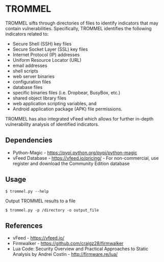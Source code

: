 # TROMMEL

TROMMEL sifts through directories of files to identify indicators that may contain vulnerabilities. Specifically, TROMMEL identifies the following indicators related to: 
* Secure Shell (SSH) key files
* Secure Socket Layer (SSL) key files
* Internet Protocol (IP) addresses
* Uniform Resource Locator (URL)
* email addresses
* shell scripts
* web server binaries
* configuration files
* database files
* specific binaries files (i.e. Dropbear, BusyBox, etc.) 
* shared object library files
* web application scripting variables, and 
* Android application package (APK) file permissions. 

TROMMEL has also integrated vFeed which allows for further in-depth vulnerability analysis of identified indicators.

## Dependencies
* Python-Magic - https://pypi.python.org/pypi/python-magic
* vFeed Database - https://vfeed.io/pricing/ - For non-commercial, use register and download the Community Edition database


## Usage
```
$ trommel.py --help
```

Output TROMMEL results to a file
```
$ trommel.py -p /directory -o output_file
```

## References

* vFeed - https://vfeed.io/ 
* Firmwalker - https://github.com/craigz28/firmwalker 
* Lua Code: Security Overview and Practical Approaches to Static Analysis by Andrei Costin - http://firmware.re/lua/
